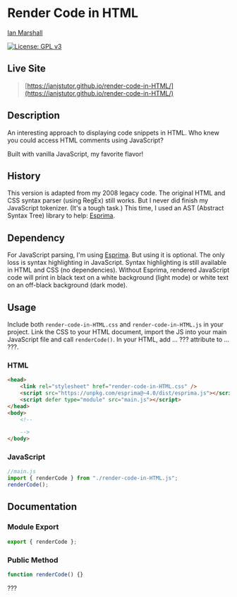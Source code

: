 # Render Code in HTML

[Ian Marshall](https://ianjstutor.github.io/ian-marshall/)

[![License: GPL v3](https://img.shields.io/badge/License-GPLv3-blue.svg)](https://www.gnu.org/licenses/gpl-3.0)

## Live Site

> [https://ianjstutor.github.io/render-code-in-HTML/](https://ianjstutor.github.io/render-code-in-HTML/)

## Description

An interesting approach to displaying code snippets in HTML. Who knew you could access HTML comments using JavaScript?

Built with vanilla JavaScript, my favorite flavor!

## History

This version is adapted from my 2008 legacy code. The original HTML and CSS syntax parser (using RegEx) still works. But I never did finish my JavaScript tokenizer. (It's a tough task.) This time, I used an AST (Abstract Syntax Tree) library to help: [Esprima](https://esprima.org/).

## Dependency

For JavaScript parsing, I'm using [Esprima](https://esprima.org/). But using it is optional. The only loss is syntax highlighting in JavaScript. Syntax highlighting is still available in HTML and CSS (no dependencies). Without Esprima, rendered JavaScript code will print in black text on a white background (light mode) or white text on an off-black background (dark mode).

## Usage

Include both <code>render-code-in-HTML.css</code> and <code>render-code-in-HTML.js</code> in your project. Link the CSS to your HTML document, import the JS into your main JavaScript file and call <code>renderCode()</code>. In your HTML, add ... ??? attribute to ... ???.

### HTML

```html
<head>
    <link rel="stylesheet" href="render-code-in-HTML.css" />
    <script src="https://unpkg.com/esprima@~4.0/dist/esprima.js"></script><!-- optional -->
    <script defer type="module" src="main.js"></script>
</head>
<body>
    <!--

    -->
</body>
```

### JavaScript

```js
//main.js
import { renderCode } from "./render-code-in-HTML.js";
renderCode();
```

## Documentation

### Module Export

```js
export { renderCode };
```

### Public Method

```js
function renderCode() {}
```

???
